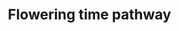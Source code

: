 ---
annotations:
- id: PW:0000003
  parent: signaling pathway
  type: Pathway Ontology
  value: signaling pathway
authors:
- AlexanderPico
- Fehrhart
- Eweitz
description: This pathway shows the molecular pathway underlying flowering in rapeseed
  (Brassica napus).
last-edited: 2021-05-21
organisms:
- Brassica napus
redirect_from:
- /index.php/Pathway:WP4339
- /instance/WP4339
revision: null
schema-jsonld:
- '@context': https://schema.org/
  '@id': https://wikipathways.github.io/pathways/WP4339.html
  '@type': Dataset
  creator:
    '@type': Organization
    name: WikiPathways
  description: This pathway shows the molecular pathway underlying flowering in rapeseed
    (Brassica napus).
  keywords:
  - ''
  - A01
  - A01a
  - A01b
  - A02
  - A03
  - A03a
  - A03b
  - A04
  - A04a
  - A04b
  - A05
  - A06
  - A07
  - A07a
  - A07b
  - A08
  - A09
  - A10
  - An
  - Ana
  - Anb
  - C01
  - C01a
  - C01b
  - C02
  - C02a
  - C02b
  - C03
  - C03a
  - C03b
  - C04
  - C04a
  - C04b
  - C05
  - C06
  - C06a
  - C06b
  - C07
  - C08
  - C08a
  - C08b
  - C09
  - C09a
  - C09b
  - Cn
  - Cna
  - Cnb
  - Cnc
  license: CC0
  name: Flowering time pathway
seo: CreativeWork
title: Flowering time pathway
wpid: WP4339
---
